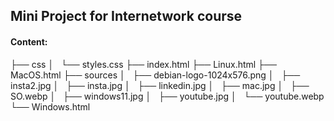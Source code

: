 ## Mini Project for Internetwork course
#### Content:
├── css 
│   └── styles.css
├── index.html
├── Linux.html
├── MacOS.html
├── sources
│   ├── debian-logo-1024x576.png
│   ├── insta2.jpg
│   ├── insta.jpg
│   ├── linkedin.jpg
│   ├── mac.jpg
│   ├── SO.webp
│   ├── windows11.jpg
│   ├── youtube.jpg
│   └── youtube.webp
└── Windows.html


